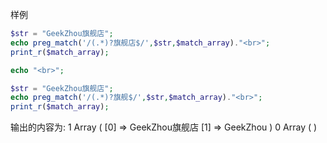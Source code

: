 样例

```php
$str = "GeekZhou旗舰店";
echo preg_match('/(.*)?旗舰店$/',$str,$match_array)."<br>";
print_r($match_array);

echo "<br>";

$str = "GeekZhou旗舰店";
echo preg_match('/(.*)?旗舰$/',$str,$match_array)."<br>";
print_r($match_array);
```

输出的内容为:
1
Array ( [0] => GeekZhou旗舰店 [1] => GeekZhou ) 
0
Array ( )
